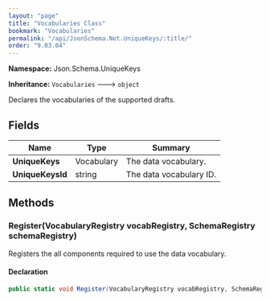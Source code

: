 ```yaml
---
layout: "page"
title: "Vocabularies Class"
bookmark: "Vocabularies"
permalink: "/api/JsonSchema.Net.UniqueKeys/:title/"
order: "9.03.04"
---
```

**Namespace:** Json.Schema.UniqueKeys

**Inheritance:**
`Vocabularies`
 🡒 
`object`

Declares the vocabularies of the supported drafts.

## Fields

| Name | Type | Summary |
|---|---|---|
| **UniqueKeys** | Vocabulary | The data vocabulary. |
| **UniqueKeysId** | string | The data vocabulary ID. |

## Methods

### Register(VocabularyRegistry vocabRegistry, SchemaRegistry schemaRegistry)

Registers the all components required to use the data vocabulary.

#### Declaration

```c#
public static void Register(VocabularyRegistry vocabRegistry, SchemaRegistry schemaRegistry)
```


